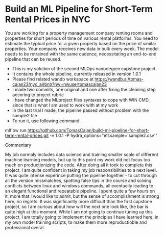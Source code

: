 # Build an ML Pipeline for Short-Term Rental Prices in NYC
You are working for a property management company renting rooms and properties for short periods of 
time on various rental platforms. You need to estimate the typical price for a given property based 
on the price of similar properties. Your company receives new data in bulk every week. The model needs 
to be retrained with the same cadence, necessitating an end-to-end pipeline that can be reused.

- This is my solution of the second MLOps nanodegree capstone project.
- It contains the whole pipeline, currently released in version 1.0.1
- Please find related wandb workspace at https://wandb.ai/tomas-cajan23/nyc_airbnb?nw=nwusertomascajan23
- I made two commits, one original and one after fixing the cleaning step accoring to project rubric
- I have changed the MLproject files syntaxes to cope with WIN CMD, since that is what I am used to work with at my work
- In the last trial I made, the pipeline passed without problem with the sample2 file
- To run it, use following command
  
mlflow run https://github.com/TomasCajan/build-ml-pipeline-for-short-term-rental-prices.git -v 1.0.1 -P hydra_options="etl.sample='sample2.csv'"

Commentary

My job normaly includes data science and training smaller scale of different machine learning models, but up to this point my work did not focus too much on productionizing the code. After doing all it took to complete this project, I am quite confident in taking my job responsibilities to a next level. It was quite intense experince putting the pipeline together - to cut through all the version missmatches, spotting false tips in the course and solving conflicts between linux and windows commands, all eventuelly leading to an elegant functional and repeatable pipeline. I spent quite a few hours on it, more that I would like to admit, but the sense of accomplishment is strong here, no regrets. It was significantly more difficult than the first capstone project, so I am curious about how will the next one look like, the bar is quite high at this moment. While I am not going to continue tuning up this project, I am totally going to implement the principles I have learned here, in my own model training scripts, to make them more reproductioble and professional overal.
